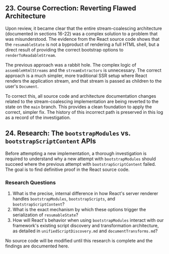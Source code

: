## 23. Course Correction: Reverting Flawed Architecture

Upon review, it became clear that the entire stream-coalescing architecture (documented in sections 16-22) was a complex solution to a problem that was misunderstood. The evidence from the React source code shows that the `resumableState` is not a byproduct of rendering a full HTML shell, but a direct result of providing the correct bootstrap options to `renderToReadableStream`.

The previous approach was a rabbit hole. The complex logic of `assembleHtmlStreams` and the `streamExtractors` is unnecessary. The correct approach is a much simpler, more traditional SSR setup where React renders the application stream, and that stream is passed as children to the user's `Document`.

To correct this, all source code and architecture documentation changes related to the stream-coalescing implementation are being reverted to the state on the `main` branch. This provides a clean foundation to apply the correct, simpler fix. The history of this incorrect path is preserved in this log as a record of the investigation.

## 24. Research: The `bootstrapModules` vs. `bootstrapScriptContent` APIs

Before attempting a new implementation, a thorough investigation is required to understand why a new attempt with `bootstrapModules` should succeed where the previous attempt with `bootstrapScriptContent` failed. The goal is to find definitive proof in the React source code.

### Research Questions
1.  What is the precise, internal difference in how React's server renderer handles `bootstrapModules`, `bootstrapScripts`, and `bootstrapScriptContent`?
2.  What is the exact mechanism by which these options trigger the serialization of `resumableState`?
3.  How will React's behavior when using `bootstrapModules` interact with our framework's existing script discovery and transformation architecture, as detailed in `unifiedScriptDiscovery.md` and `documentTransforms.md`?

No source code will be modified until this research is complete and the findings are documented here.
